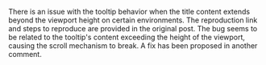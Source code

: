 There is an issue with the tooltip behavior when the title content extends beyond the viewport height on certain environments. The reproduction link and steps to reproduce are provided in the original post. The bug seems to be related to the tooltip's content exceeding the height of the viewport, causing the scroll mechanism to break. A fix has been proposed in another comment.
